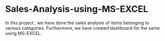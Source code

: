# Sales-Analysis-using-MS-EXCEL

In this project , we have done the sales analysis of items belonging to various categories. 
Furthermore, we have created dashboard for the same using MS-EXCEL.

